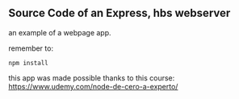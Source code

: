 ## Source Code of an Express, hbs webserver

an example of a webpage app.

remember to:
```
npm install
```

this app was made possible thanks to this course: https://www.udemy.com/node-de-cero-a-experto/
